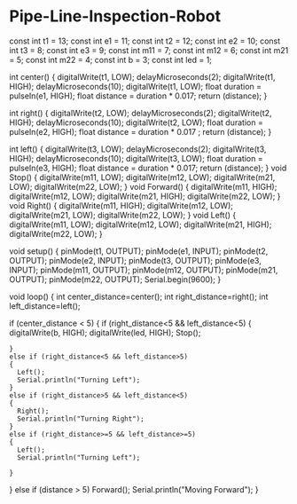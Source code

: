 # Pipe-Line-Inspection-Robot
const int t1 = 13;
const int e1 = 11;
const int t2 = 12;
const int e2 = 10;
const int t3 = 8;
const int e3 = 9;
const int m11 = 7;
const int m12 = 6;
const int m21 = 5;
const int m22 = 4;
const int b = 3;
const int led = 1;

int center() {
  digitalWrite(t1, LOW);
  delayMicroseconds(2);
  digitalWrite(t1, HIGH);
  delayMicroseconds(10);
  digitalWrite(t1, LOW);
  float duration = pulseIn(e1, HIGH);
  float distance = duration * 0.017;
  return (distance);
}

int right()
{
  digitalWrite(t2, LOW);
  delayMicroseconds(2);
  digitalWrite(t2, HIGH);
  delayMicroseconds(10);
  digitalWrite(t2, LOW);
  float duration = pulseIn(e2, HIGH);
  float distance = duration * 0.017 ;
  return (distance);
}

int left()
{
  digitalWrite(t3, LOW);
  delayMicroseconds(2);
  digitalWrite(t3, HIGH);
  delayMicroseconds(10);
  digitalWrite(t3, LOW);
  float duration = pulseIn(e3, HIGH);
  float distance = duration * 0.017;
  return (distance);
}
void Stop()
{
  digitalWrite(m11, LOW);
  digitalWrite(m12, LOW);
  digitalWrite(m21, LOW);
  digitalWrite(m22, LOW);
}
void Forward()
{
  digitalWrite(m11, HIGH);
  digitalWrite(m12, LOW);
  digitalWrite(m21, HIGH);
  digitalWrite(m22, LOW);
}
void Right()
{
  digitalWrite(m11, HIGH);
  digitalWrite(m12, LOW);
  digitalWrite(m21, LOW);
  digitalWrite(m22, LOW);
}
void Left()
{
  digitalWrite(m11, LOW);
  digitalWrite(m12, LOW);
  digitalWrite(m21, HIGH);
  digitalWrite(m22, LOW);
}

void setup()
{
  pinMode(t1, OUTPUT);
  pinMode(e1, INPUT);
  pinMode(t2, OUTPUT);
  pinMode(e2, INPUT);
  pinMode(t3, OUTPUT);
  pinMode(e3, INPUT);
  pinMode(m11, OUTPUT);
  pinMode(m12, OUTPUT);
  pinMode(m21, OUTPUT);
  pinMode(m22, OUTPUT);
  Serial.begin(9600);
}

void loop()
{
  int center_distance=center();
  int right_distance=right();
  int left_distance=left();
  
  if (center_distance < 5)
  {
    if (right_distance<5 && left_distance<5)
    {
      digitalWrite(b, HIGH);
      digitalWrite(led, HIGH);
      Stop();

    }
    else if (right_distance<5 && left_distance>5)
    {
      Left();
      Serial.println("Turning Left");
    }
    else if (right_distance>5 && left_distance<5)
    {
      Right();
      Serial.println("Turning Right");
    }
    else if (right_distance>=5 && left_distance>=5)
    {
      Left();
      Serial.println("Turning Left");

    }
  }
  else if (distance > 5)
    Forward();
  Serial.println("Moving Forward");
}
